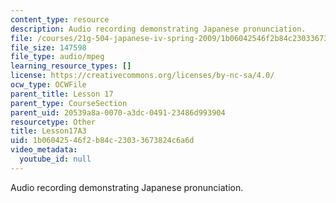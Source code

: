 ```yaml
---
content_type: resource
description: Audio recording demonstrating Japanese pronunciation.
file: /courses/21g-504-japanese-iv-spring-2009/1b06042546f2b84c23033673824c6a6d_Lesson17A3.mp3
file_size: 147598
file_type: audio/mpeg
learning_resource_types: []
license: https://creativecommons.org/licenses/by-nc-sa/4.0/
ocw_type: OCWFile
parent_title: Lesson 17
parent_type: CourseSection
parent_uid: 20539a8a-0070-a3dc-0491-23486d993904
resourcetype: Other
title: Lesson17A3
uid: 1b060425-46f2-b84c-2303-3673824c6a6d
video_metadata:
  youtube_id: null
---
```

Audio recording demonstrating Japanese pronunciation.